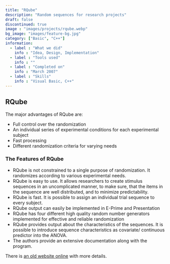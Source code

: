 ```yaml
---
title: "RQube"
description: "Random sequences for research projects"
draft: false
discontinued: true
image : "images/projects/rqube.webp"
bg_image: "images/feature-bg.jpg"
category: ["Basic", "C++"]
information:
  - label : "What we did"
    info : "Idea, Design, Implementation"
  - label : "Tools used"
    info : ""
  - label : "Completed on"
    info : "March 2007"
  - label : "Skills"
    info : "Visual Basic, C++"
---
```


## RQube

The major advantages of RQube are:

* Full control over the randomization
* An individual series of experimental conditions for each experimental subject
* Fast processing
* Different randomization criteria for varying needs


### The Features of RQube
* RQube is not constrained to a single purpose of randomization. It randomizes according to various experimental needs.
* RQube is easy to use. It allows researchers to create stimulus sequences in an uncomplicated manner, to make sure, that the items in the sequence are well distributed, and to minimize predictability.
* RQube is fast. It is possible to assign an individual trial sequence to every subject.
* RQube output can easily be implemented in E-Prime and Presentation
* RQube has four different high quality random number generators implemented for effective and reliable randomization
* RQube provides output about the characteristics of the sequences. It is possible to introduce sequence characteristics as covariate/ continuous predictor into the ANOVA.
* The authors provide an extensive documentation along with the program.

There is <a href="http://rqube.seifseit.de/">an old website online</a> with more details.

